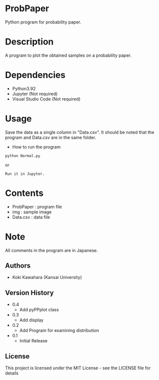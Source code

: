 # ProbPaper
Python program for probability paper.

# Description
A program to plot the obtained samples on a probability paper.

# Dependencies
- Python3.92
- Jupyter (Not required)
- Visual Studio Code (Not required)

# Usage
Save the data as a single column in "Data.csv".
It should be noted that the program and Data.csv are in the same folder.

* How to run the program
```
python Normal.py
```

or
```
Run it in Jupyter.
```

# Contents
- ProbPaper : program file
- img : sample image
- Data.csv : data file

# Note
All comments in the program are in Japanese.

## Authors
- Koki Kawahara (Kansai University)

## Version History
* 0.4
   * Add pyPPplot class
* 0.3
   * Add display
* 0.2
   * Add Program for examining distribution
* 0.1
   * Initial Release


## License

This project is licensed under the MIT License - see the LICENSE file for details
